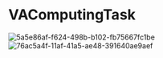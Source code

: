 # VAComputingTask

![5a5e86af-f624-498b-b102-fb75667fc1be](https://user-images.githubusercontent.com/33086068/115980441-094dd680-a58d-11eb-9cc1-f04b40ea7937.jpg)
![76ac5a4f-11af-41a5-ae48-391640ae9aef](https://user-images.githubusercontent.com/33086068/115980442-0b179a00-a58d-11eb-81a3-850fbc6d05f3.jpg)

